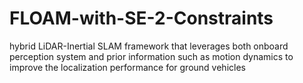 # FLOAM-with-SE-2-Constraints
 hybrid LiDAR-Inertial SLAM framework that leverages both onboard perception system and prior information such as motion dynamics to improve the localization performance for ground vehicles

